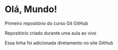 # Olá, Mundo!
 Primeiro repositório do curso Git GitHub

 Repositório criado durante uma aula ao vivo
 
 Essa linha foi adicionada diretamento no site GitHub
